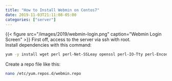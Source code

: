 ```yaml
---
title: "How to Install Webmin on Centos7"
date: 2019-11-03T21:11:08-05:00
categories: ["server"]
---
```

{{< figure src="/images/2019/webmin-login.png" caption="Webmin Login Screen" >}}
First off, access to the server via ssh with root. <br />
Install dependencies with this command:
```bash
yum -y install wget perl perl-Net-SSLeay openssl perl-IO-Tty perl-Encode-Detect perl-Data-Dumper unzip
```
Create a repo file like this:
```bash
nano /etc/yum.repos.d/webmin.repo
```
